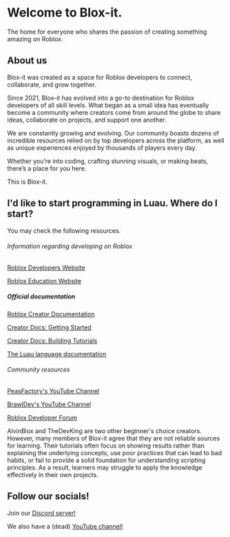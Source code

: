 # Welcome to Blox-it.
The home for everyone who shares the passion of creating something amazing on Roblox.

## About us
Blox-it was created as a space for Roblox developers to connect, collaborate, and grow together.  

Since 2021, Blox-it has evolved into a go-to destination for Roblox developers of all skill levels. What began as a small idea has eventually become a community where creators come from around the globe to share ideas, collaborate on projects, and support one another.

We are constantly growing and evolving. Our community boasts dozens of incredible resources relied on by top developers across the platform, as well as unique experiences enjoyed by thousands of players every day.

Whether you’re into coding, crafting stunning visuals, or making beats, there’s a place for you here. 

This is Blox-it.

## I'd like to start programming in Luau. Where do I start?
You may check the following resources.

###### Information regarding developing on Roblox
[Roblox Developers Website](https://developer.roblox.com)

[Roblox Education Website](https://education.roblox.com)

##### Official documentation
[Roblox Creator Documentation](https://create.roblox.com/docs)

[Creator Docs: Getting Started](https://create.roblox.com/docs/getting-started)

[Creator Docs: Building Tutorials](https://create.roblox.com/docs/tutorials)

[The Luau language documentation](https://luau.org/getting-started)

###### Community resources
[PeasFactory's YouTube Channel](https://www.youtube.com/user/PeasFactory)

[BrawlDev's YouTube Channel](https://www.youtube.com/@BrawlDevRBLX)

[Roblox Developer Forum](https://devforum.roblox.com)

AlvinBlox and TheDevKing are two other beginner's choice creators. However, many members of Blox-it agree that they are not reliable sources for learning. Their tutorials often focus on showing results rather than explaining the underlying concepts, use poor practices that can lead to bad habits, or fail to provide a solid foundation for understanding scripting principles. As a result, learners may struggle to apply the knowledge effectively in their own projects.

## Follow our socials!

Join our [Discord server!](https://discord.gg/55unjzE4dU)

We also have a (dead) [YouTube channel!](https://youtube.com/channel/UC8sgxQWbGLv6eyrjLnl_jlQ)
